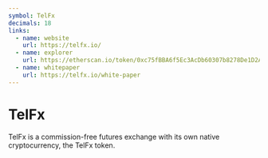 ```yaml
---
symbol: TelFx
decimals: 18
links:
  - name: website
    url: https://telfx.io/
  - name: explorer
    url: https://etherscan.io/token/0xc75fBBA6f5Ec3AcDb60307b8278De1D2AAc99471
  - name: whitepaper
    url: https://telfx.io/white-paper
---
```


# TelFx

TelFx is a commission-free futures exchange with its own native cryptocurrency, the TelFx token.
